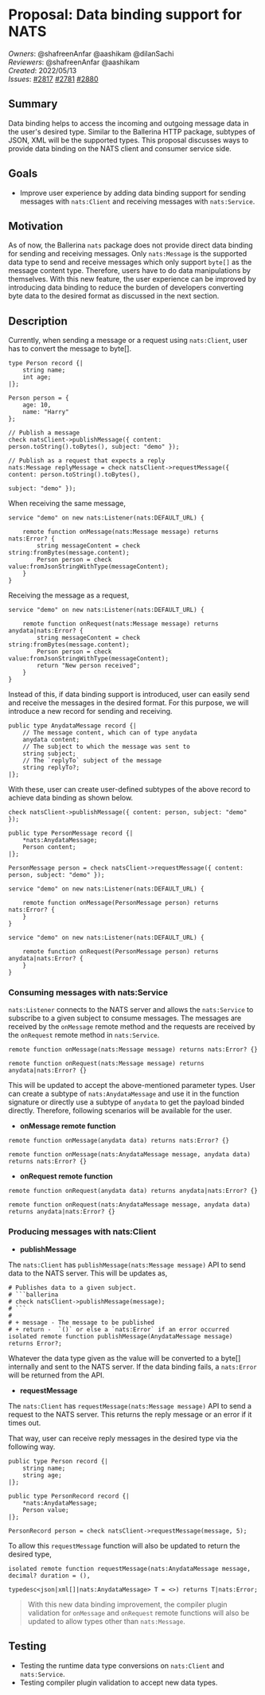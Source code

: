 # Proposal: Data binding support for NATS

_Owners_: @shafreenAnfar @aashikam @dilanSachi     
_Reviewers_: @shafreenAnfar @aashikam  
_Created_: 2022/05/13  
_Issues_: [#2817](https://github.com/ballerina-platform/ballerina-standard-library/issues/2817) [#2781](https://github.com/ballerina-platform/ballerina-standard-library/issues/2781) [#2880](https://github.com/ballerina-platform/ballerina-standard-library/issues/2880)

## Summary

Data binding helps to access the incoming and outgoing message data in the user's desired type. Similar to the Ballerina HTTP package, subtypes of JSON, XML will be the supported types. This proposal discusses ways to provide data binding on the NATS client and consumer service side.

## Goals

- Improve user experience by adding data binding support for sending messages with `nats:Client` and receiving messages with `nats:Service`.

## Motivation

As of now, the Ballerina `nats` package does not provide direct data binding for sending and receiving messages. Only `nats:Message` is the supported data type to send and receive messages which only support `byte[]` as the message content type. Therefore, users have to do data manipulations by themselves. With this new feature, the user experience can be improved by introducing data binding to reduce the burden of developers converting byte data to the desired format as discussed in the next section.

## Description

Currently, when sending a message or a request using `nats:Client`, user has to convert the message to byte[].

```ballerina
type Person record {|
    string name;
    int age;
|};

Person person = {
    age: 10,
    name: "Harry"
};

// Publish a message 
check natsClient->publishMessage({ content: person.toString().toBytes(), subject: "demo" });

// Publish as a request that expects a reply
nats:Message replyMessage = check natsClient->requestMessage({ content: person.toString().toBytes(), 
                                                                      subject: "demo" });
```

When receiving the same message,

```ballerina
service "demo" on new nats:Listener(nats:DEFAULT_URL) {

    remote function onMessage(nats:Message message) returns nats:Error? {
        string messageContent = check string:fromBytes(message.content);
        Person person = check value:fromJsonStringWithType(messageContent);
    }
}
```

Receiving the message as a request,
```ballerina
service "demo" on new nats:Listener(nats:DEFAULT_URL) {

    remote function onRequest(nats:Message message) returns anydata|nats:Error? {
        string messageContent = check string:fromBytes(message.content);
        Person person = check value:fromJsonStringWithType(messageContent);
        return "New person received";
    }
}
```

Instead of this, if data binding support is introduced, user can easily send and receive the messages in the desired format.
For this purpose, we will introduce a new record for sending and receiving.
```ballerina
public type AnydataMessage record {|
    // The message content, which can of type anydata
    anydata content;
    // The subject to which the message was sent to
    string subject;
    // The `replyTo` subject of the message
    string replyTo?;
|};
```
With these, user can create user-defined subtypes of the above record to achieve data binding as shown below.
```ballerina
check natsClient->publishMessage({ content: person, subject: "demo" });

public type PersonMessage record {|
    *nats:AnydataMessage;
    Person content;
|};

PersonMessage person = check natsClient->requestMessage({ content: person, subject: "demo" });
```

```ballerina
service "demo" on new nats:Listener(nats:DEFAULT_URL) {

    remote function onMessage(PersonMessage person) returns nats:Error? {
    }
}

service "demo" on new nats:Listener(nats:DEFAULT_URL) {

    remote function onRequest(PersonMessage person) returns anydata|nats:Error? {
    }
}
```

### Consuming messages with nats:Service

`nats:Listener` connects to the NATS server and allows the `nats:Service` to subscribe to a given subject to consume messages. The messages are received by the `onMessage` remote method and the requests are received by the `onRequest` remote method in `nats:Service`.

```ballerina
remote function onMessage(nats:Message message) returns nats:Error? {}

remote function onRequest(nats:Message message) returns anydata|nats:Error? {}
```

This will be updated to accept the above-mentioned parameter types. User can create a subtype of `nats:AnydataMessage` and use it in the function signature or directly use a subtype of `anydata` to get the payload binded directly.
Therefore, following scenarios will be available for the user.

- **onMessage remote function**

```ballerina
remote function onMessage(anydata data) returns nats:Error? {}
```
```ballerina
remote function onMessage(nats:AnydataMessage message, anydata data) returns nats:Error? {}
```
- **onRequest remote function**
```ballerina
remote function onRequest(anydata data) returns anydata|nats:Error? {}
```
```ballerina
remote function onRequest(nats:AnydataMessage message, anydata data) returns anydata|nats:Error? {}
```

### Producing messages with nats:Client

- **publishMessage**

The `nats:Client` has `publishMessage(nats:Message message)` API to send data to the NATS server. This will be updates as,
```ballerina
# Publishes data to a given subject.
# ```ballerina
# check natsClient->publishMessage(message);
# ```
#
# + message - The message to be published
# + return -  `()` or else a `nats:Error` if an error occurred
isolated remote function publishMessage(AnydataMessage message) returns Error?;
```

Whatever the data type given as the value will be converted to a byte[] internally and sent to the NATS server. If the data binding fails, a `nats:Error` will be returned from the API.

- **requestMessage**

The `nats:Client` has `requestMessage(nats:Message message)` API to send a request to the NATS server. This returns the reply message or an error if it times out.

That way, user can receive reply messages in the desired type via the following way.

```ballerina
public type Person record {|
    string name;
    string age;
|};

public type PersonRecord record {|
    *nats:AnydataMessage;
    Person value;
|};

PersonRecord person = check natsClient->requestMessage(message, 5);
```

To allow this `requestMessage` function will also be updated to return the desired type,

```ballerina
isolated remote function requestMessage(nats:AnydataMessage message, decimal? duration = (), 
                                          typedesc<json|xml[]|nats:AnydataMessage> T = <>) returns T|nats:Error;
```

> With this new data binding improvement, the compiler plugin validation for `onMessage` and `onRequest` remote functions will also be updated to allow types other than `nats:Message`.

## Testing

- Testing the runtime data type conversions on `nats:Client` and `nats:Service`.
- Testing compiler plugin validation to accept new data types.
